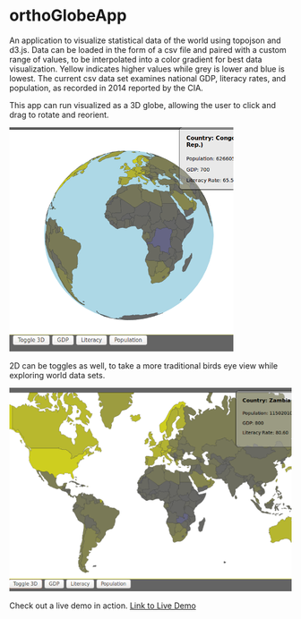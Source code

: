 # orthoGlobeApp
An application to visualize statistical data of the world using topojson and d3.js.  Data can be loaded in the form of a csv file and paired with a custom range of values, to be interpolated into a color gradient for best data visualization.  Yellow indicates higher values while grey is lower and blue is lowest.  The current csv data set examines national GDP, literacy rates, and population, as recorded in 2014 reported by the CIA.

This app can run visualized as a 3D globe, allowing the user to click and drag to rotate and reorient.  

![GitHub Logo](images/globeApp3d.png)

2D can be toggles as well, to take a more traditional birds eye view while exploring world data sets.

![GitHub Logo](images/globeApp2d.png)

Check out a live demo in action.
[Link to Live Demo](http://danefrost.com/projects/globeApp/globeApp.php)
